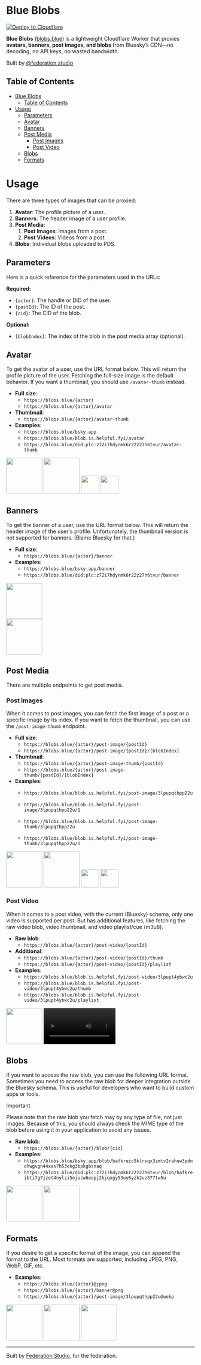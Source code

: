 # Blue Blobs

[![Deploy to Cloudflare](https://img.shields.io/badge/Deploy_to_Cloudflare-%23F38020?style=flat&logo=cloudflare&logoColor=ffffff)](https://deploy.workers.cloudflare.com/?url=https%3A%2F%2Fgithub.com%2Ffederationstudio%2Fblobs.blue)

**Blue Blobs** ([blobs.blue](https://blobs.blue)) is a lightweight Cloudflare Worker that proxies **avatars, banners,
post images, and blobs** from Bluesky’s CDN—no decoding, no API keys, no wasted bandwidth.

Built by [@federation.studio](https://bsky.app/profile/federation.studio)

## Table of Contents

<!-- TOC -->
* [Blue Blobs](#blue-blobs)
  * [Table of Contents](#table-of-contents)
* [Usage](#usage)
  * [Parameters](#parameters)
  * [Avatar](#avatar)
  * [Banners](#banners)
  * [Post Media](#post-media)
    * [Post Images](#post-images)
    * [Post Video](#post-video)
  * [Blobs](#blobs)
  * [Formats](#formats)
<!-- TOC -->

# Usage

There are three types of images that can be proxied:

1. **Avatar**: The profile picture of a user.
2. **Banners**: The header image of a user profile.
3. **Post Media**:
    1. **Post Images**: Images from a post.
    2. **Post Videos**: Videos from a post.
4. **Blobs**: Individual blobs uploaded to PDS.

## Parameters

Here is a quick reference for the parameters used in the URLs:

**Required:**

- `{actor}`: The handle or DID of the user.
- `{postId}`: The ID of the post.
- `{cid}`: The CID of the blob.

**Optional:**

- `[blobIndex]`: The index of the blob in the post media array (optional).

## Avatar

To get the avatar of a user, use the URL format below. This will return the profile picture of the user. Fetching the
full-size image is the default behavior. If you want a thumbnail, you should use `/avatar-thumb` instead.

* **Full size**:
    * `https://blobs.blue/{actor}`
    * `https://blobs.blue/{actor}/avatar`
* **Thumbnail**:
    * `https://blobs.blue/{actor}/avatar-thumb`
* **Examples**:
    * `https://blobs.blue/bsky.app`
    * `https://blobs.blue/blob.is.helpful.fyi/avatar`
    * `https://blobs.blue/did:plc:z72i7hdynmk6r22z27h6tvur/avatar-thumb`

[<img src="https://blobs.blue/bsky.app" width="96">](https://blobs.blue/bsky.app)
[<img src="https://blobs.blue/blob.is.helpful.fyi/avatar" width="96">](https://blobs.blue/blob.is.helpful.fyi/avatar)
[<img src="https://blobs.blue/federation.studio/avatar-thumb" width="48">](https://blobs.blue/federation.studio/avatar-thumb)
[<img src="https://blobs.blue/vercel.com/avatar-thumb" width="48">](https://blobs.blue/vercel.com/avatar-thumb)

## Banners

To get the banner of a user, use the URL format below. This will return the header image of the user's profile. Unfortunately,
the thumbnail version is not supported for banners. (Blame Bluesky for that.)

* **Full size**:
    * `https://blobs.blue/{actor}/banner`
* **Examples**:
    * `https://blobs.blue/bsky.app/banner`
    * `https://blobs.blue/did:plc:z72i7hdynmk6r22z27h6tvur/banner`

[<img src="https://blobs.blue/bsky.app/banner" height="96">](https://blobs.blue/bsky.app/banner) <br>
[<img src="https://blobs.blue/blob.is.helpful.fyi/banner" height="96">](https://blobs.blue/blob.is.helpful.fyi/banner)

## Post Media

There are multiple endpoints to get post media.

### Post Images

When it comes to post images, you can fetch the first image of a post or a specific image by its index. If you want to
fetch the thumbnail, you can use the `/post-image-thumb` endpoint.

* **Full size**:
    * `https://blobs.blue/{actor}/post-image/{postId}`
    * `https://blobs.blue/{actor}/post-image/{postId}/[blobIndex]`
* **Thumbnail**:
    * `https://blobs.blue/{actor}/post-image-thumb/{postId}`
    * `https://blobs.blue/{actor}/post-image-thumb/{postId}/[blobIndex]`
* **Examples**:
    * `https://blobs.blue/blob.is.helpful.fyi/post-image/3lpupqthpp22u`
    * `https://blobs.blue/blob.is.helpful.fyi/post-image/3lpupqthpp22u/1`
    * `https://blobs.blue/blob.is.helpful.fyi/post-image-thumb/3lpupqthpp22u`

    * `https://blobs.blue/blob.is.helpful.fyi/post-image-thumb/3lpupqthpp22u/1`

[<img src="https://blobs.blue/blob.is.helpful.fyi/post-image/3lpupqthpp22u" height="96">](https://blobs.blue/blob.is.helpful.fyi/post-image/3lpupqthpp22u)
[<img src="https://blobs.blue/blob.is.helpful.fyi/post-image/3lpupqthpp22u/1" height="96">](https://blobs.blue/blob.is.helpful.fyi/post-image/3lpupqthpp22u/1)
[<img src="https://blobs.blue/blob.is.helpful.fyi/post-image-thumb/3lpupqthpp22u/2" height="48">](https://blobs.blue/blob.is.helpful.fyi/post-image-thumb/3lpupqthpp22u/2)
[<img src="https://blobs.blue/blob.is.helpful.fyi/post-image-thumb/3lpupqthpp22u/3" height="48">](https://blobs.blue/blob.is.helpful.fyi/post-image-thumb/3lpupqthpp22u/3)

### Post Video

When it comes to a post video, with the current (Bluesky) schema, only one video is supported per post. But has
additional features, like fetching the raw video blob, video thumbnail, and video playlist/cue (m3u8).

* **Raw blob**:
    * `https://blobs.blue/{actor}/post-video/{postId}`
* **Additional**:
    * `https://blobs.blue/{actor}/post-video/{postId}/thumb`
    * `https://blobs.blue/{actor}/post-video/{postId}/playlist`
* **Examples**:
    * `https://blobs.blue/blob.is.helpful.fyi/post-video/3lpupt4ybwc2u`
    * `https://blobs.blue/blob.is.helpful.fyi/post-video/3lpupt4ybwc2u/thumb`
    * `https://blobs.blue/blob.is.helpful.fyi/post-video/3lpupt4ybwc2u/playlist`

[<img src="https://blobs.blue/blob.is.helpful.fyi/post-video/3lpupt4ybwc2u/thumb" height="96">](https://blobs.blue/blob.is.helpful.fyi/post-video/3lpupt4ybwc2u/thumb)
<video autoplay loop playsinline disablepictureinpicture controls height="96" src="https://blobs.blue/blob.is.helpful.fyi/post-video/3lpupt4ybwc2u/playlist" type="video/mp4"></video>

## Blobs
If you want to access the raw blob, you can use the following URL format. Sometimes you need to access the raw blob for
deeper integration outside the Bluesky schema. This is useful for developers who want to build custom apps or tools.

> [!IMPORTANT]
> Please note that the raw blob you fetch may by any type of file, not just images. Because of this, you should always
> check the MIME type of the blob before using it in your application to avoid any issues.

* **Raw blob**:
    * `https://blobs.blue/{actor}/blob/{cid}`
* **Examples**:
    * `https://blobs.blue/bsky.app/blob/bafkreic5klrsqx3zmtv2rahuw3pdnohwgvgn44xas7h53ekg3bpkgbsnaq`
    * `https://blobs.blue/did:plc:z72i7hdynmk6r22z27h6tvur/blob/bafkreibti7g7jzet4nylzi5ojucw6eopj2kjqxgy53uy6yzk2uz377tw5u`

[<img src="https://blobs.blue/bsky.app/blob/bafkreic5klrsqx3zmtv2rahuw3pdnohwgvgn44xas7h53ekg3bpkgbsnaq" height="96">](https://blobs.blue/bsky.app/blob/bafkreic5klrsqx3zmtv2rahuw3pdnohwgvgn44xas7h53ekg3bpkgbsnaq)
[<img src="https://blobs.blue/did:plc:z72i7hdynmk6r22z27h6tvur/blob/bafkreibti7g7jzet4nylzi5ojucw6eopj2kjqxgy53uy6yzk2uz377tw5u" height="96">](https://blobs.blue/bsky.app/blob/bafkreibti7g7jzet4nylzi5ojucw6eopj2kjqxgy53uy6yzk2uz377tw5u)

## Formats

If you desire to get a specific format of the image, you can append the format to the URL.
Most formats are supported, including JPEG, PNG, WebP, GIF, etc.

* **Examples**:
    * `https://blobs.blue/{actor}@jpeg`
    * `https://blobs.blue/{actor}/banner@png`
    * `https://blobs.blue/{actor}/post-image/3lpupqthpp22u@webp`

[<img src="https://blobs.blue/bsky.app@jpeg" width="96">](https://blobs.blue/bsky.app@jpeg)
[<img src="https://blobs.blue/blob.is.helpful.fyi@png" width="96">](https://blobs.blue/blob.is.helpful.fyi@png)
[<img src="https://blobs.blue/federation.studio@webp" width="96">](https://blobs.blue/federation.studio@webp)

---

Built by [Federation Studio](https://federation.studio), for the federation.
